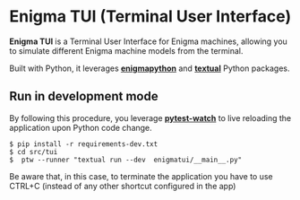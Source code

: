 # Enigma TUI (Terminal User Interface)

**Enigma TUI** is a Terminal User Interface for Enigma machines, allowing you to simulate different Enigma machine models from the  terminal.

Built with Python, it leverages [**enigmapython**](https://pypi.org/project/enigmapython/) and [**textual**](https://pypi.org/project/textual/) Python packages.

## Run in development mode

By following this procedure, you leverage [**pytest-watch**](https://pypi.org/project/pytest-watch/) to live reloading the application upon Python code change. 

```console
$ pip install -r requirements-dev.txt
$ cd src/tui
$  ptw --runner "textual run --dev  enigmatui/__main__.py"      
```

Be aware that, in this case, to terminate the application you have to use CTRL+C (instead of any other shortcut configured in the app)